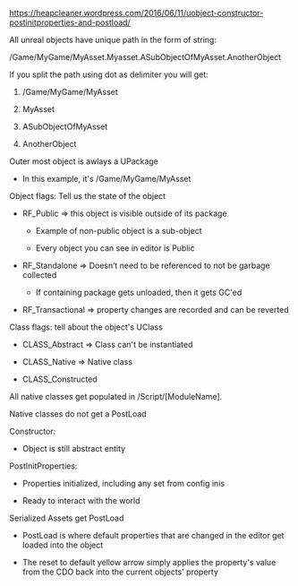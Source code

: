 <https://heapcleaner.wordpress.com/2016/06/11/uobject-constructor-postinitproperties-and-postload/>

All unreal objects have unique path in the form of string:

/Game/MyGame/MyAsset.Myasset.ASubObjectOfMyAsset.AnotherObject

If you split the path using dot as delimiter you will get:

1. /Game/MyGame/MyAsset

1. MyAsset

1. ASubObjectOfMyAsset

1. AnotherObject

Outer most object is awlays a UPackage

- In this example, it's /Game/MyGame/MyAsset

Object flags: Tell us the state of the object

- RF_Public => this object is visible outside of its package

  - Example of non-public object is a sub-object

  - Every object you can see in editor is Public

- RF_Standalone => Doesn’t need to be referenced to not be garbage collected

  - If containing package gets unloaded, then it gets GC'ed

- RF_Transactional => property changes are recorded and can be reverted

Class flags: tell about the object's UClass

- CLASS_Abstract => Class can't be instantiated

- CLASS_Native => Native class

- CLASS_Constructed

All native classes get populated in /Script/\[ModuleName].

Native classes do not get a PostLoad

Constructor:

- Object is still abstract entity

PostInitProperties:

- Properties initialized, including any set from config inis

- Ready to interact with the world

Serialized Assets get PostLoad

- PostLoad is where default properties that are changed in the editor get loaded into the object

- The reset to default yellow arrow simply applies the property's value from the CDO back into the current objects' property
